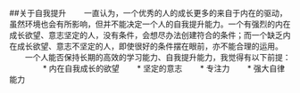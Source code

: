 ##关于自我提升
　　一直认为，一个优秀的人的成长更多的来自于内在的驱动，虽然环境也会有所影响，但并不能决定一个人的自我提升能力。一个有强烈的内在成长欲望、意志坚定的人，没有条件，会想尽办法创建符合的条件；而一个缺乏内在成长欲望、意志不坚定的人，即使很好的条件摆在眼前，亦不能合理的运用。  
　　一个人能否保持长期的高效的学习能力、自我提升能力，我觉得有以下前提：  
　　
　　*   内在自我成长的欲望
　　*   坚定的意志
　　*   专注力
　　*   强大自律能力
